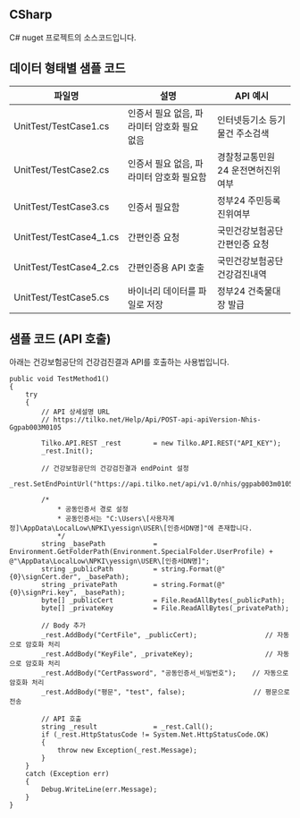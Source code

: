 ## CSharp
C# nuget 프로젝트의 소스코드입니다.


## 데이터 형태별 샘플 코드
|파일명|설명|API 예시|
|---|---|---|
|UnitTest/TestCase1.cs|인증서 필요 없음, 파라미터 암호화 필요 없음|인터넷등기소 등기물건 주소검색|
|UnitTest/TestCase2.cs|인증서 필요 없음, 파라미터 암호화 필요함|경찰청교통민원24 운전면허진위여부|
|UnitTest/TestCase3.cs|인증서 필요함|정부24 주민등록진위여부|
|UnitTest/TestCase4_1.cs|간편인증 요청|국민건강보험공단 간편인증 요청|
|UnitTest/TestCase4_2.cs|간편인증용 API 호출|국민건강보험공단 건강검진내역|
|UnitTest/TestCase5.cs|바이너리 데이터를 파일로 저장|정부24 건축물대장 발급|


## 샘플 코드 (API 호출)
아래는 건강보험공단의 건강검진결과 API를 호출하는 사용법입니다.

	public void TestMethod1()
	{
		try
		{
			// API 상세설명 URL
			// https://tilko.net/Help/Api/POST-api-apiVersion-Nhis-Ggpab003M0105

			Tilko.API.REST _rest		= new Tilko.API.REST("API_KEY");
			_rest.Init();

			// 건강보험공단의 건강검진결과 endPoint 설정
			_rest.SetEndPointUrl("https://api.tilko.net/api/v1.0/nhis/ggpab003m0105");

			/*
				* 공동인증서 경로 설정
				* 공동인증서는 "C:\Users\[사용자계정]\AppData\LocalLow\NPKI\yessign\USER\[인증서DN명]"에 존재합니다.
				*/
			string _basePath			= Environment.GetFolderPath(Environment.SpecialFolder.UserProfile) + @"\AppData\LocalLow\NPKI\yessign\USER\[인증서DN명]";
			string _publicPath			= string.Format(@"{0}\signCert.der", _basePath);
			string _privatePath			= string.Format(@"{0}\signPri.key", _basePath);
			byte[] _publicCert			= File.ReadAllBytes(_publicPath);
			byte[] _privateKey			= File.ReadAllBytes(_privatePath);
				
			// Body 추가
			_rest.AddBody("CertFile", _publicCert);					// 자동으로 암호화 처리
			_rest.AddBody("KeyFile", _privateKey);					// 자동으로 암호화 처리
			_rest.AddBody("CertPassword", "공동인증서_비밀번호");	// 자동으로 암호화 처리
			_rest.AddBody("평문", "test", false);					// 평문으로 전송

			// API 호출
			string _result				= _rest.Call();
			if (_rest.HttpStatusCode != System.Net.HttpStatusCode.OK)
			{
				throw new Exception(_rest.Message);
			}
		}
		catch (Exception err)
		{
			Debug.WriteLine(err.Message);
		}
	}

